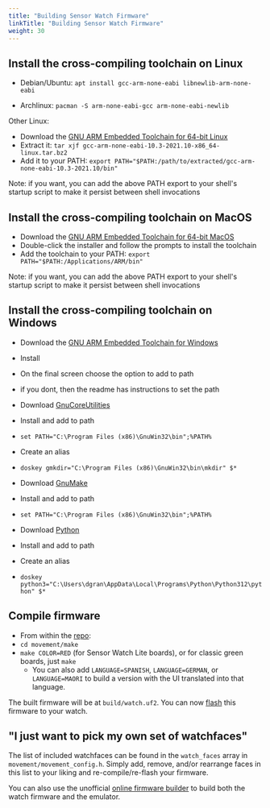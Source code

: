 ```yaml
---
title: "Building Sensor Watch Firmware"
linkTitle: "Building Sensor Watch Firmware"
weight: 30
---
```


Install the cross-compiling toolchain on Linux
----------------------------------------------

* Debian/Ubuntu: `apt install gcc-arm-none-eabi libnewlib-arm-none-eabi`

* Archlinux: `pacman -S arm-none-eabi-gcc arm-none-eabi-newlib`

Other Linux:

* Download the [GNU ARM Embedded Toolchain for 64-bit Linux](https://developer.arm.com/-/media/Files/downloads/gnu-rm/10.3-2021.10/gcc-arm-none-eabi-10.3-2021.10-x86_64-linux.tar.bz2?rev=78196d3461ba4c9089a67b5f33edf82a&hash=5631ACEF1F8F237389F14B41566964EC)
* Extract it: `tar xjf gcc-arm-none-eabi-10.3-2021.10-x86_64-linux.tar.bz2`
* Add it to your PATH: `export PATH="$PATH:/path/to/extracted/gcc-arm-none-eabi-10.3-2021.10/bin"`

Note: if you want, you can add the above PATH export to your shell's startup script to make it persist between shell invocations

Install the cross-compiling toolchain on MacOS
----------------------------------------------

* Download the [GNU ARM Embedded Toolchain for 64-bit MacOS](https://developer.arm.com/-/media/Files/downloads/gnu-rm/10.3-2021.10/gcc-arm-none-eabi-10.3-2021.10-mac.pkg?rev=b382d51ec8d34c3fa421cf57ce97f146&hash=86689FEB39DA7A381FF78A2E70F7ABCE)
* Double-click the installer and follow the prompts to install the toolchain
* Add the toolchain to your PATH: `export PATH="$PATH:/Applications/ARM/bin"`

Note: if you want, you can add the above PATH export to your shell's startup script to make it persist between shell invocations

Install the cross-compiling toolchain on Windows
------------------------------------------------

* Download the [GNU ARM Embedded Toolchain for Windows](https://developer.arm.com/-/media/Files/downloads/gnu-rm/10.3-2021.10/gcc-arm-none-eabi-10.3-2021.10-win32.exe?rev=29bb46cfa0434fbda93abb33c1d480e6&hash=B2C5AAE07841929A0D0BF460896D6E52)

* Install
* On the final screen choose the option to add to path
* if you dont, then the readme has instructions to set the path

* Download [GnuCoreUtilities](https://gnuwin32.sourceforge.net/packages/coreutils.htm)

* Install and add to path
* `set PATH="C:\Program Files (x86)\GnuWin32\bin";%PATH%`

* Create an alias 
* `doskey gmkdir="C:\Program Files (x86)\GnuWin32\bin\mkdir" $*`

* Download [GnuMake](https://gnuwin32.sourceforge.net/packages/make.htm)

* Install and add to path
* `set PATH="C:\Program Files (x86)\GnuWin32\bin";%PATH%`	

* Download [Python](https://www.python.org/downloads/windows/)

* Install and add to path
* Create an alias
* `doskey python3="C:\Users\dgran\AppData\Local\Programs\Python\Python312\python" $*`

Compile firmware
----------------

* From within the [repo](https://github.com/joeycastillo/Sensor-Watch):
* `cd movement/make`
* `make COLOR=RED` (for Sensor Watch Lite boards), or for classic green boards, just `make`
  * You can also add `LANGUAGE=SPANISH`, `LANGUAGE=GERMAN`, or `LANGUAGE=MAORI` to build a version with the UI translated into that language.

The built firmware will be at `build/watch.uf2`. You can now [flash](/docs/firmware/flashing) this firmware to your watch.

"I just want to pick my own set of watchfaces"
----------------------------------------------

The list of included watchfaces can be found in the `watch_faces` array in `movement/movement_config.h`. Simply add, remove, and/or rearrange faces in this list to your liking and re-compile/re-flash your firmware.

You can also use the unofficial [online firmware builder](https://sensor-watch-builder.fly.dev/)
to build both the watch firmware and the emulator.
